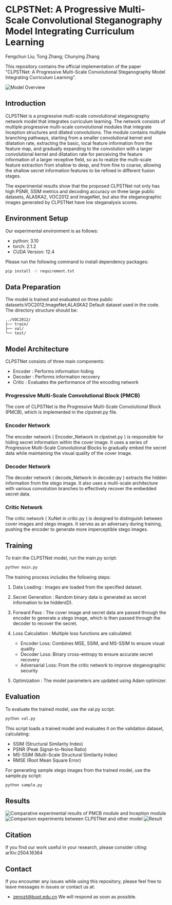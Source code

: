 # CLPSTNet: A Progressive Multi-Scale Convolutional Steganography Model Integrating Curriculum Learning
Fengchun Liu; Tong Zhang; Chunying Zhang

This repository contains the official implementation of the paper "CLPSTNet: A Progressive Multi-Scale Convolutional Steganography Model Integrating Curriculum Learning".

![Model Overview](image/fig1.jpg)

## Introduction

CLPSTNet is a progressive multi-scale convolutional steganography network model that integrates curriculum learning. The network consists of multiple progressive multi-scale convolutional modules that integrate Inception structures and dilated convolutions. The module contains multiple branching pathways, starting from a smaller convolutional kernel and dilatation rate, extracting the basic, local feature information from the feature map, and gradually expanding to the convolution with a larger convolutional kernel and dilatation rate for perceiving the feature information of a larger receptive field, so as to realize the multi-scale feature extraction from shallow to deep, and from fine to coarse, allowing the shallow secret information features to be refined in different fusion stages.

The experimental results show that the proposed CLPSTNet not only has high PSNR, SSIM metrics and decoding accuracy on three large public datasets, ALASKA2, VOC2012 and ImageNet, but also the steganographic images generated by CLPSTNet have low steganalysis scores.

## Environment Setup

Our experimental environment is as follows:

- python: 3.10
- torch: 2.1.2
- CUDA Version: 12.4

Please run the following command to install dependency packages:
```bash
pip install -r requirement.txt
```


## Data Preparation
The model is trained and evaluated on three public datasets:VOC2012;ImageNet;ALASKA2
Default dataset used in the code. The directory structure should be:

```plaintext
../VOC2012/
├── train/
├── val/
└── test/
 ```


## Model Architecture
CLPSTNet consists of three main components:

- Encoder : Performs information hiding
- Decoder : Performs information recovery
- Critic : Evaluates the performance of the encoding network
### Progressive Multi-Scale Convolutional Block (PMCB)
The core of CLPSTNet is the Progressive Multi-Scale Convolutional Block (PMCB), which is implemented in the clpstnet.py file. 

### Encoder Network
The encoder network ( Encoder_Network in clpstnet.py ) is responsible for hiding secret information within the cover image. It uses a series of Progressive Multi-Scale Convolutional Blocks to gradually embed the secret data while maintaining the visual quality of the cover image.

### Decoder Network
The decoder network ( decode_Network in decoder.py ) extracts the hidden information from the stego image. It also uses a multi-scale architecture with various convolution branches to effectively recover the embedded secret data.

### Critic Network
The critic network ( XuNet in critic.py ) is designed to distinguish between cover images and stego images. It serves as an adversary during training, pushing the encoder to generate more imperceptible stego images.


## Training
To train the CLPSTNet model, run the main.py script:

```bash
python main.py
 ```

The training process includes the following steps:

1. Data Loading : Images are loaded from the specified dataset.
2. Secret Generation : Random binary data is generated as secret information to be hidden(D).
3. Forward Pass : The cover image and secret data are passed through the encoder to generate a stego image, which is then passed through the decoder to recover the secret.
4. Loss Calculation : Multiple loss functions are calculated:
   
   - Encoder Loss: Combines MSE, SSIM, and MS-SSIM to ensure visual quality
   - Decoder Loss: Binary cross-entropy to ensure accurate secret recovery
   - Adversarial Loss: From the critic network to improve steganographic security
5. Optimization : The model parameters are updated using Adam optimizer.


## Evaluation
To evaluate the trained model, use the val.py script:

```bash
python val.py
 ```

This script loads a trained model and evaluates it on the validation dataset, calculating:

- SSIM (Structural Similarity Index)
- PSNR (Peak Signal-to-Noise Ratio)
- MS-SSIM (Multi-Scale Structural Similarity Index)
- RMSE (Root Mean Square Error)
  
For generating sample stego images from the trained model, use the sample.py script:

```bash
python sample.py
 ```


## Results

![Comparative experimental results of PMCB module and Inception module](image/1745378938568.jpg)
![Comparison experiments between CLPSTNet and other model](image/1745378979840.jpg)
![Result](image/sample.png)

## Citation
If you find our work useful in your research, please consider citing:	arXiv:2504.16364


## Contact
If you encounter any issues while using this repository, please feel free to leave messages in issues or contact us at:

- zenozt@bupt.edu.cn
We will respond as soon as possible.
